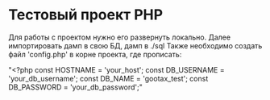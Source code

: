 # Тестовый проект PHP
Для работы с проектом нужно его развернуть локально.
Далее импортировать дамп в свою БД, дамп в ./sql
Также необходимо создать файл 'config.php' в корне проекта, где прописать:

"<?php
const HOSTNAME = 'your_host';
const DB_USERNAME = 'your_db_username';
const DB_NAME = 'gootax_test';
const DB_PASSWORD = 'your_db_password';"